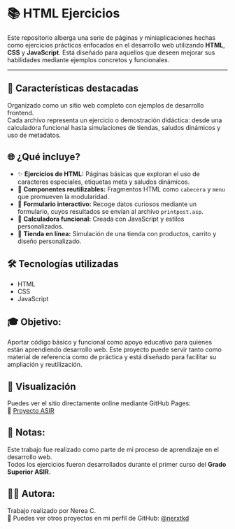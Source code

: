# 📚 HTML Ejercicios

Este repositorio alberga una serie de páginas y miniaplicaciones hechas como ejercicios prácticos enfocados en el desarrollo web utilizando **HTML**, **CSS** y **JavaScript**. 
Está diseñado para aquellos que deseen mejorar sus habilidades mediante ejemplos concretos y funcionales.

---

## 📌 Características destacadas
Organizado como un sitio web completo con ejemplos de desarrollo frontend.  
Cada archivo representa un ejercicio o demostración didáctica: desde una calculadora funcional hasta simulaciones de tiendas, saludos dinámicos y uso de metadatos.

## 🌐 ¿Qué incluye?

- ✨ **Ejercicios de HTML:** Páginas básicas que exploran el uso de caracteres especiales, etiquetas meta y saludos dinámicos.
- 🧩 **Componentes reutilizables:** Fragmentos HTML como `cabecera` y `menu` que promueven la modularidad.
- 📝 **Formulario interactivo:** Recoge datos curiosos mediante un formulario, cuyos resultados se envían al archivo `printpost.asp`.
- 🧮 **Calculadora funcional:** Creada con JavaScript y estilos personalizados.
- 🛒 **Tienda en línea:** Simulación de una tienda con productos, carrito y diseño personalizado.


## 🛠️ Tecnologías utilizadas

- HTML
- CSS
- JavaScript

## 🎓 Objetivo:

Aportar código básico y funcional como apoyo educativo para quienes están aprendiendo desarrollo web. 
Este proyecto puede servir tanto como material de referencia como de práctica y está diseñado para facilitar su ampliación y reutilización.

## 🚀 Visualización  
Puedes ver el sitio directamente online mediante GitHub Pages:  
🔗 [Proyecto ASIR](https://nerxtkd.github.io/HTML-Exercises/)

## 📌 Notas:

Este trabajo fue realizado como parte de mi proceso de aprendizaje en el desarrollo web.  
Todos los ejercicios fueron desarrollados durante el primer curso del **Grado Superior ASIR**.


## 👩‍💻 Autora:
Trabajo realizado por Nerea C.  
🔗 Puedes ver otros proyectos en mi perfil de GitHub: [@nerxtkd](https://github.com/nerxtkd)
